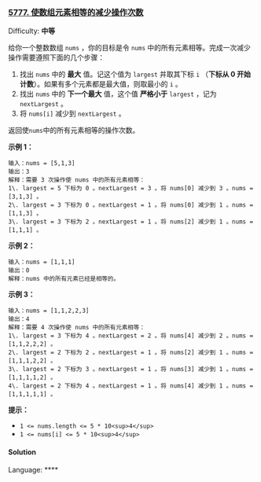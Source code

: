 ### [5777\. 使数组元素相等的减少操作次数](https://leetcode-cn.com/problems/reduction-operations-to-make-the-array-elements-equal/)

Difficulty: **中等**


给你一个整数数组 `nums` ，你的目标是令 `nums` 中的所有元素相等。完成一次减少操作需要遵照下面的几个步骤：

1.  找出 `nums` 中的 **最大** 值。记这个值为 `largest` 并取其下标 `i` （**下标从 0 开始计数**）。如果有多个元素都是最大值，则取最小的 `i` 。
2.  找出 `nums` 中的 **下一个最大** 值，这个值 **严格小于** `largest` ，记为 `nextLargest` 。
3.  将 `nums[i]` 减少到 `nextLargest` 。

返回使`nums`中的所有元素相等的操作次数。

**示例 1：**

```
输入：nums = [5,1,3]
输出：3
解释：需要 3 次操作使 nums 中的所有元素相等：
1\. largest = 5 下标为 0 。nextLargest = 3 。将 nums[0] 减少到 3 。nums = [3,1,3] 。
2\. largest = 3 下标为 0 。nextLargest = 1 。将 nums[0] 减少到 1 。nums = [1,1,3] 。
3\. largest = 3 下标为 2 。nextLargest = 1 。将 nums[2] 减少到 1 。nums = [1,1,1] 。
```

**示例 2：**

```
输入：nums = [1,1,1]
输出：0
解释：nums 中的所有元素已经是相等的。
```

**示例 3：**

```
输入：nums = [1,1,2,2,3]
输出：4
解释：需要 4 次操作使 nums 中的所有元素相等：
1\. largest = 3 下标为 4 。nextLargest = 2 。将 nums[4] 减少到 2 。nums = [1,1,2,2,2] 。
2\. largest = 2 下标为 2 。nextLargest = 1 。将 nums[2] 减少到 1 。nums = [1,1,1,2,2] 。 
3\. largest = 2 下标为 3 。nextLargest = 1 。将 nums[3] 减少到 1 。nums = [1,1,1,1,2] 。 
4\. largest = 2 下标为 4 。nextLargest = 1 。将 nums[4] 减少到 1 。nums = [1,1,1,1,1] 。
```

**提示：**

*   `1 <= nums.length <= 5 * 10<sup>4</sup>`
*   `1 <= nums[i] <= 5 * 10<sup>4</sup>`


#### Solution

Language: ****

```
​
```